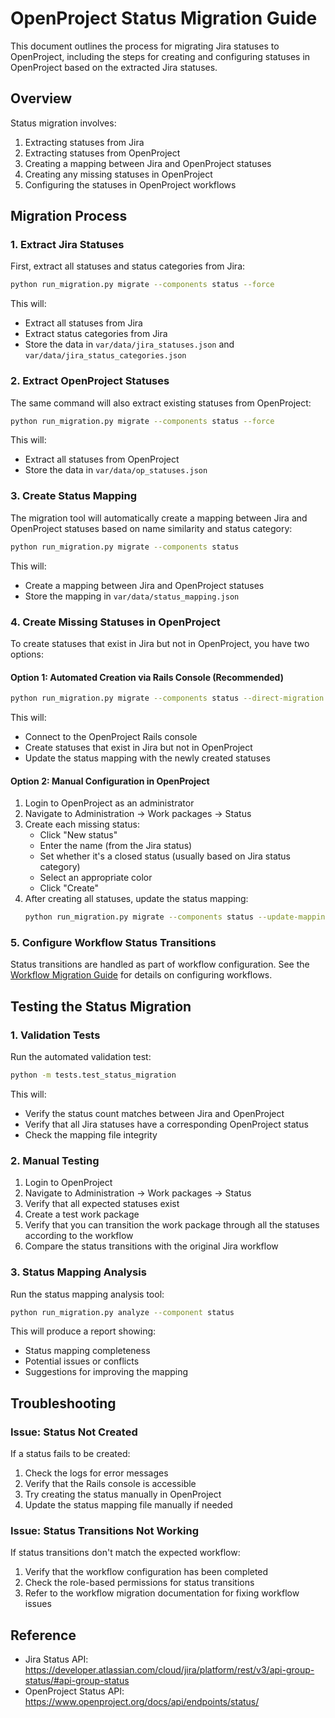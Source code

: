 # OpenProject Status Migration Guide

This document outlines the process for migrating Jira statuses to OpenProject, including the steps for creating and configuring statuses in OpenProject based on the extracted Jira statuses.

## Overview

Status migration involves:
1. Extracting statuses from Jira
2. Extracting statuses from OpenProject
3. Creating a mapping between Jira and OpenProject statuses
4. Creating any missing statuses in OpenProject
5. Configuring the statuses in OpenProject workflows

## Migration Process

### 1. Extract Jira Statuses

First, extract all statuses and status categories from Jira:

```bash
python run_migration.py migrate --components status --force
```

This will:
- Extract all statuses from Jira
- Extract status categories from Jira
- Store the data in `var/data/jira_statuses.json` and `var/data/jira_status_categories.json`

### 2. Extract OpenProject Statuses

The same command will also extract existing statuses from OpenProject:

```bash
python run_migration.py migrate --components status --force
```

This will:
- Extract all statuses from OpenProject
- Store the data in `var/data/op_statuses.json`

### 3. Create Status Mapping

The migration tool will automatically create a mapping between Jira and OpenProject statuses based on name similarity and status category:

```bash
python run_migration.py migrate --components status
```

This will:
- Create a mapping between Jira and OpenProject statuses
- Store the mapping in `var/data/status_mapping.json`

### 4. Create Missing Statuses in OpenProject

To create statuses that exist in Jira but not in OpenProject, you have two options:

#### Option 1: Automated Creation via Rails Console (Recommended)

```bash
python run_migration.py migrate --components status --direct-migration
```

This will:
- Connect to the OpenProject Rails console
- Create statuses that exist in Jira but not in OpenProject
- Update the status mapping with the newly created statuses

#### Option 2: Manual Configuration in OpenProject

1. Login to OpenProject as an administrator
2. Navigate to Administration → Work packages → Status
3. Create each missing status:
   - Click "New status"
   - Enter the name (from the Jira status)
   - Set whether it's a closed status (usually based on Jira status category)
   - Select an appropriate color
   - Click "Create"
4. After creating all statuses, update the status mapping:
   ```bash
   python run_migration.py migrate --components status --update-mapping
   ```

### 5. Configure Workflow Status Transitions

Status transitions are handled as part of workflow configuration. See the [Workflow Migration Guide](workflow_migration.md) for details on configuring workflows.

## Testing the Status Migration

### 1. Validation Tests

Run the automated validation test:

```bash
python -m tests.test_status_migration
```

This will:
- Verify the status count matches between Jira and OpenProject
- Verify that all Jira statuses have a corresponding OpenProject status
- Check the mapping file integrity

### 2. Manual Testing

1. Login to OpenProject
2. Navigate to Administration → Work packages → Status
3. Verify that all expected statuses exist
4. Create a test work package
5. Verify that you can transition the work package through all the statuses according to the workflow
6. Compare the status transitions with the original Jira workflow

### 3. Status Mapping Analysis

Run the status mapping analysis tool:

```bash
python run_migration.py analyze --component status
```

This will produce a report showing:
- Status mapping completeness
- Potential issues or conflicts
- Suggestions for improving the mapping

## Troubleshooting

### Issue: Status Not Created

If a status fails to be created:

1. Check the logs for error messages
2. Verify that the Rails console is accessible
3. Try creating the status manually in OpenProject
4. Update the status mapping file manually if needed

### Issue: Status Transitions Not Working

If status transitions don't match the expected workflow:

1. Verify that the workflow configuration has been completed
2. Check the role-based permissions for status transitions
3. Refer to the workflow migration documentation for fixing workflow issues

## Reference

- Jira Status API: https://developer.atlassian.com/cloud/jira/platform/rest/v3/api-group-status/#api-group-status
- OpenProject Status API: https://www.openproject.org/docs/api/endpoints/status/
